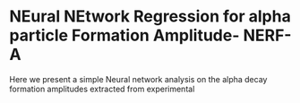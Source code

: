# NEural NEtwork Regression for alpha particle Formation Amplitude- NERF-A
Here we present a simple Neural network analysis on the alpha decay formation amplitudes extracted from experimental  
